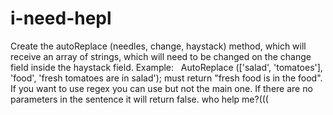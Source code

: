 # i-need-hepl
Create the autoReplace (needles, change, haystack) method, which will receive an array of strings, which will need to be changed on the change field inside the haystack field. Example:   AutoReplace (['salad', 'tomatoes'], 'food', 'fresh tomatoes are in salad'); must return "fresh food is in the food". If you want to use regex you can use but not the main one. If there are no parameters in the sentence it will return false. who help me?(((
